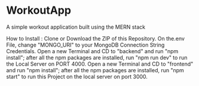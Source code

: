 # WorkoutApp
A simple workout application built using the MERN stack

How to Install :
Clone or Download the ZIP of this Repository.
On the.env File, change "MONGO_URI" to your MongoDB Connection String Credentials.
Open a new Terminal and CD to "backend" and run "npm install"; after all the npm packages are installed, run "npm run dev" to run the Local Server on PORT 4000.
Open a new Terminal and CD to "frontend" and run "npm install"; after all the npm packages are installed, run "npm start" to run this Project on the local server on port 3000.
